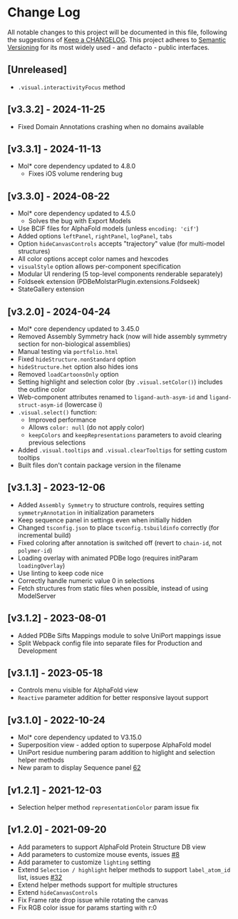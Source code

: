 # Change Log
All notable changes to this project will be documented in this file, following the suggestions of [Keep a CHANGELOG](http://keepachangelog.com/). This project adheres to [Semantic Versioning](http://semver.org/) for its most widely used - and defacto - public interfaces.

## [Unreleased]
- `.visual.interactivityFocus` method

## [v3.3.2] - 2024-11-25
- Fixed Domain Annotations crashing when no domains available

## [v3.3.1] - 2024-11-13
- Mol* core dependency updated to 4.8.0
  - Fixes iOS volume rendering bug

## [v3.3.0] - 2024-08-22
- Mol* core dependency updated to 4.5.0
  - Solves the bug with Export Models
- Use BCIF files for AlphaFold models (unless `encoding: 'cif'`)
- Added options `leftPanel`, `rightPanel`, `logPanel`, `tabs`
- Option `hideCanvasControls` accepts "trajectory" value (for multi-model structures)
- All color options accept color names and hexcodes
- `visualStyle` option allows per-component specification
- Modular UI rendering (5 top-level components renderable separately)
- Foldseek extension (PDBeMolstarPlugin.extensions.Foldseek)
- StateGallery extension

## [v3.2.0] - 2024-04-24
- Mol* core dependency updated to 3.45.0
- Removed Assembly Symmetry hack (now will hide assembly symmetry section for non-biological assemblies)
- Manual testing via `portfolio.html`
- Fixed `hideStructure.nonStandard` option
- `hideStructure.het` option also hides ions
- Removed `loadCartoonsOnly` option
- Setting highlight and selection color (by `.visual.setColor()`) includes the outline color
- Web-component attributes renamed to `ligand-auth-asym-id` and `ligand-struct-asym-id` (lowercase i)
- `.visual.select()` function:
  - Improved performance
  - Allows `color: null` (do not apply color)
  - `keepColors` and `keepRepresentations` parameters to avoid clearing previous selections
- Added `.visual.tooltips` and `.visual.clearTooltips` for setting custom tooltips
- Built files don't contain package version in the filename

## [v3.1.3] - 2023-12-06
- Added ``Assembly Symmetry`` to structure controls, requires setting ``symmetryAnnotation`` in initialization parameters
- Keep sequence panel in settings even when initially hidden
- Changed `tsconfig.json` to place `tsconfig.tsbuildinfo` correctly (for incremental build)
- Fixed coloring after annotation is switched off (revert to `chain-id`, not `polymer-id`)
- Loading overlay with animated PDBe logo (requires initParam `loadingOverlay`)
- Use linting to keep code nice
- Correctly handle numeric value 0 in selections
- Fetch structures from static files when possible, instead of using ModelServer

## [v3.1.2] - 2023-08-01
- Added PDBe Sifts Mappings module to solve UniPort mappings issue
- Split Webpack config file into separate files for Production and Development

## [v3.1.1] - 2023-05-18
- Controls menu visible for AlphaFold view
- ``Reactive`` parameter addition for better responsive layout support

## [v3.1.0] - 2022-10-24
- Mol* core dependency updated to V3.15.0
- Superposition view - added option to superpose AlphaFold model
- UniPort residue numbering param addition to higlight and selection helper methods
- New param to display Sequence panel [62](https://github.com/molstar/pdbe-molstar/issues/62)

## [v1.2.1] - 2021-12-03
- Selection helper method ``representationColor`` param issue fix

## [v1.2.0] - 2021-09-20
- Add parameters to support AlphaFold Protein Structure DB view
- Add parameters to customize mouse events, issues [#8](https://github.com/PDBeurope/pdbe-molstar/issues/8) 
- Add parameter to customize ``lighting`` setting
- Extend ``Selection / highlight`` helper methods to support ``label_atom_id`` list, issues [#32](https://github.com/PDBeurope/pdbe-molstar/issues/32)
- Extend helper methods support for multiple structures
- Extend ``hideCanvasControls``
- Fix Frame rate drop issue while rotating the canvas
- Fix RGB color issue for params starting with r:0
